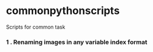 # commonpythonscripts

Scripts for common task 

### 1 . Renaming images in any variable index format
